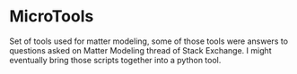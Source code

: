 # MicroTools
Set of tools used for matter modeling, some of those tools were answers to questions asked on Matter Modeling thread of Stack Exchange. I might eventually bring those scripts together into a python tool. 
